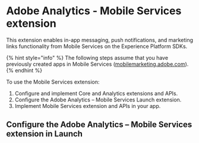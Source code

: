 # Adobe Analytics - Mobile Services extension

This extension enables in-app messaging, push notifications, and marketing links functionality from Mobile Services on the Experience Platform SDKs.

{% hint style="info" %}
The following steps assume that you have previously created apps in Mobile Services \([mobilemarketing.adobe.com](https://mobilemarketing.adobe.com/)\).
{% endhint %}

To use the Mobile Services extension:

1. Configure and implement Core and Analytics extensions and APIs.
2. Configure the Adobe Analytics – Mobile Services Launch extension.
3. Implement Mobile Services extension and APIs in your app.

## Configure the Adobe Analytics – Mobile Services extension in Launch



